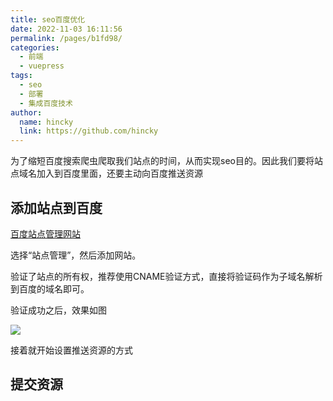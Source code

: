 ```yaml
---
title: seo百度优化
date: 2022-11-03 16:11:56
permalink: /pages/b1fd98/
categories:
  - 前端
  - vuepress
tags:
  - seo
  - 部署
  - 集成百度技术
author: 
  name: hincky
  link: https://github.com/hincky
---
```


为了缩短百度搜索爬虫爬取我们站点的时间，从而实现seo目的。因此我们要将站点域名加入到百度里面，还要主动向百度推送资源

## 添加站点到百度

[百度站点管理网站](https://ziyuan.baidu.com/site/siteverify?id=1023436931#/)

选择“站点管理”，然后添加网站。

验证了站点的所有权，推荐使用CNAME验证方式，直接将验证码作为子域名解析到百度的域名即可。

验证成功之后，效果如图

![](https://hincky-blog.oss-cn-guangzhou.aliyuncs.com/01-web/vuepress/img/55-seo-baidu.png)

接着就开始设置推送资源的方式

## 提交资源








